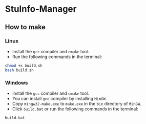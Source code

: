 # StuInfo-Manager

## How to make

### Linux

- Install the `gcc` compiler and `cmake` tool.
- Run the following commands in the terminal:

```bash
chmod +x build.sh
bash build.sh
```

### Windows

- Install the `gcc` compiler and `cmake` tool.
- You can install `gcc` compiler by installing `MinGW`.
- Copy `mingw32-make.exe` to `make.exe` in the `bin` directory of `MinGW`.
- Click `build.bat` or run the following commands in the terminal:

```bash
build.bat
```
